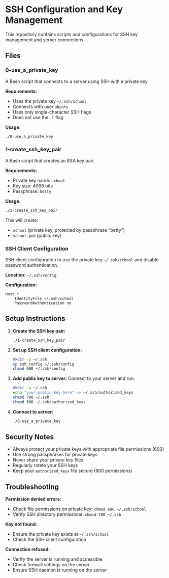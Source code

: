 # SSH Configuration and Key Management

This repository contains scripts and configurations for SSH key management and server connections.

## Files

### 0-use_a_private_key
A Bash script that connects to a server using SSH with a private key.

**Requirements:**
- Uses the private key `~/.ssh/school`
- Connects with user `ubuntu`
- Uses only single-character SSH flags
- Does not use the `-l` flag

**Usage:**
```bash
./0-use_a_private_key
```

### 1-create_ssh_key_pair
A Bash script that creates an RSA key pair.

**Requirements:**
- Private key name: `school`
- Key size: 4096 bits
- Passphrase: `betty`

**Usage:**
```bash
./1-create_ssh_key_pair
```

This will create:
- `school` (private key, protected by passphrase "betty")
- `school.pub` (public key)

### SSH Client Configuration
SSH client configuration to use the private key `~/.ssh/school` and disable password authentication.

**Location:** `~/.ssh/config`

**Configuration:**
```
Host *
    IdentityFile ~/.ssh/school
    PasswordAuthentication no
```

## Setup Instructions

1. **Create the SSH key pair:**
   ```bash
   ./1-create_ssh_key_pair
   ```

2. **Set up SSH client configuration:**
   ```bash
   mkdir -p ~/.ssh
   cp ssh_config ~/.ssh/config
   chmod 600 ~/.ssh/config
   ```

3. **Add public key to server:**
   Connect to your server and run:
   ```bash
   mkdir -p ~/.ssh
   echo "your-public-key-here" >> ~/.ssh/authorized_keys
   chmod 700 ~/.ssh
   chmod 600 ~/.ssh/authorized_keys
   ```

4. **Connect to server:**
   ```bash
   ./0-use_a_private_key
   ```

## Security Notes

- Always protect your private keys with appropriate file permissions (600)
- Use strong passphrases for private keys
- Never share your private key files
- Regularly rotate your SSH keys
- Keep your `authorized_keys` file secure (600 permissions)

## Troubleshooting

**Permission denied errors:**
- Check file permissions on private key: `chmod 600 ~/.ssh/school`
- Verify SSH directory permissions: `chmod 700 ~/.ssh`

**Key not found:**
- Ensure the private key exists at `~/.ssh/school`
- Check the SSH client configuration

**Connection refused:**
- Verify the server is running and accessible
- Check firewall settings on the server
- Ensure SSH daemon is running on the server